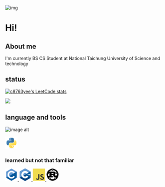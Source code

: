![img](https://komarev.com/ghpvc/?username=c8763yee&label=Profile%20views&color=0e75b6&style=flat)
# Hi!
## About me
I'm currently BS CS Student at National Taichung University of Science and technology
## status
[![c8763yee's LeetCode stats](https://leetcode-stats-six.vercel.app/?username=c8763yee&theme=dark)](https://github.com/c8763yee/leetcode_python)

![](https://github-readme-stats.vercel.app/api?username=c8763yee&show_icons=true&locale=en)

## language and tools
![image alt](https://github-readme-stats.vercel.app/api/top-langs?username=c8763yee&show_icons=true&theme=dark&locale=en&layout=compact)

<a href="https://www.python.org" target="_blank" rel="noreferrer"> <img src="https://raw.githubusercontent.com/devicons/devicon/master/icons/python/python-original.svg" alt="python" width="40" height="40"/> </a>
### learned but not that familiar
<a href="https://www.cprogramming.com/" target="_blank" rel="noreferrer">
    <img src="https://raw.githubusercontent.com/devicons/devicon/master/icons/c/c-original.svg" alt="c" width="40"
        height="40" />
</a>
<a href="https://www.w3schools.com/cpp/" target="_blank" rel="noreferrer">
    <img src="https://raw.githubusercontent.com/devicons/devicon/master/icons/cplusplus/cplusplus-original.svg"
        alt="cplusplus" width="40" height="40" />
</a>
<a href="https://developer.mozilla.org/en-US/docs/Web/JavaScript" target="_blank" rel="noreferrer">
    <img src="https://raw.githubusercontent.com/devicons/devicon/master/icons/javascript/javascript-original.svg"
        alt="javascript" width="40" height="40" />
</a>
<a href="https://www.rust-lang.org" target="_blank" rel="noreferrer">
    <img src="https://raw.githubusercontent.com/devicons/devicon/master/icons/rust/rust-plain.svg" alt="rust"
        width="40" height="40" />
</a>

